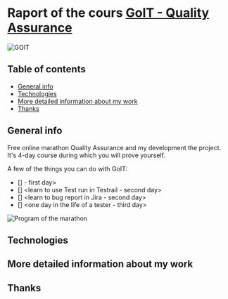 # Raport of the cours [GoIT - Quality Assurance](https://qa.m.goit.global/pl/?utm_source=ref&utm_medium=ref&utm_campaign=mar) 


![GOIT](https://github.com/eksperymentator/GoIT_Maraton_QA/assets/101925955/90e24fbb-dbcc-4ec8-8ba6-a051522d0803 "home")
<br>

## Table of contents
* [General info](#General-info)
* [Technologies](#Technologies)
* [More detailed information about my work](#More-detailed-information-about-my-work)
* [Thanks](#Thanks)

## General info <br>

Free online marathon Quality Assurance and my development the project. <br>
It's 4-day course during which you will prove yourself. <br>

A few of the things you can do with GoIT: <br>
- [] <learn to write Test Cases> - first day> <br>
- [] <learn to use Test run in Testrail - second day> <br>
- [] <learn to bug report in Jira - second day> <br>
- [] <one day in the life of a tester - third day> <br>

![Program of the marathon](https://github.com/eksperymentator/GoIT_Maraton_QA/assets/101925955/e3034b82-ea94-45d6-b8e8-2f058c3e2e8f)
<br>


## Technologies

## More detailed information about my work

## Thanks
